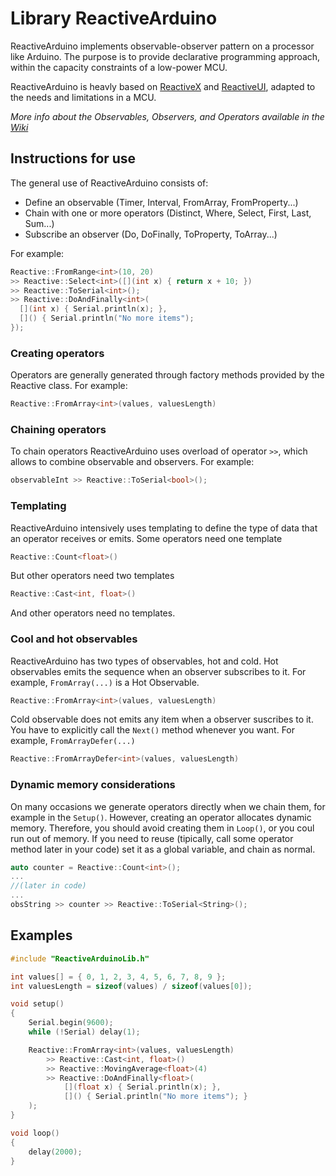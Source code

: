 # Library ReactiveArduino

ReactiveArduino implements observable-observer pattern on a processor like Arduino. The purpose is to provide declarative programming approach, within the capacity constraints of a low-power MCU.

ReactiveArduino is heavly based on [ReactiveX](http://reactivex.io/) and [ReactiveUI](https://reactiveui.net/), adapted to the needs and limitations in a MCU.

*More info about the Observables, Observers, and Operators available in the [Wiki](https://github.com/luisllamasbinaburo/Arduino-ReactiveArduino/wiki)*

## Instructions for use
The general use of ReactiveArduino consists of:
* Define an observable (Timer, Interval, FromArray, FromProperty...)
* Chain with one or more operators (Distinct, Where, Select, First, Last, Sum...) 
* Subscribe an observer (Do, DoFinally, ToProperty, ToArray...)

For example:
```c++
Reactive::FromRange<int>(10, 20)
>> Reactive::Select<int>([](int x) { return x + 10; })
>> Reactive::ToSerial<int>();
>> Reactive::DoAndFinally<int>(
  [](int x) { Serial.println(x); },
  []() { Serial.println("No more items"); 
});
```

### Creating operators
Operators are generally generated through factory methods provided by the Reactive class.
For example:
```c++
Reactive::FromArray<int>(values, valuesLength)
```

### Chaining operators
To chain operators ReactiveArduino uses overload of operator `>>`, which allows to combine observable and observers.
For example:
```c++
observableInt >> Reactive::ToSerial<bool>();
```

### Templating
ReactiveArduino intensively uses templating to define the type of data that an operator receives or emits.
Some operators need one template
```c++
Reactive::Count<float>()
```
But other operators need two templates
```c++
Reactive::Cast<int, float>()
```
And other operators need no templates.

### Cool and hot observables
ReactiveArduino has two types of observables, hot and cold.
Hot observables emits the sequence when an observer subscribes to it. For example, `FromArray(...)` is a Hot Observable.
```c++
Reactive::FromArray<int>(values, valuesLength)
```
Cold observable does not emits any item when a observer suscribes to it. You have to explicitly call the `Next()` method whenever you want. For example, `FromArrayDefer(...)`
```c++
Reactive::FromArrayDefer<int>(values, valuesLength)
```
### Dynamic memory considerations
On many occasions we generate operators directly when we chain them, for example in the `Setup()`. However, creating an operator allocates dynamic memory. Therefore, you should avoid creating them in `Loop()`, or you coul run out of memory.
If you need to reuse (tipically, call some operator method later in your code) set it as a global variable, and chain as normal.
```c++
auto counter = Reactive::Count<int>();
...
//(later in code)
...
obsString >> counter >> Reactive::ToSerial<String>();
```

## Examples
```c++
#include "ReactiveArduinoLib.h"

int values[] = { 0, 1, 2, 3, 4, 5, 6, 7, 8, 9 };
int valuesLength = sizeof(values) / sizeof(values[0]);

void setup()
{
	Serial.begin(9600);
	while (!Serial) delay(1);

	Reactive::FromArray<int>(values, valuesLength)
		>> Reactive::Cast<int, float>()
		>> Reactive::MovingAverage<float>(4)
		>> Reactive::DoAndFinally<float>(
			[](float x) { Serial.println(x); },
			[]() { Serial.println("No more items"); }
	);
}

void loop() 
{
	delay(2000);
}
```
